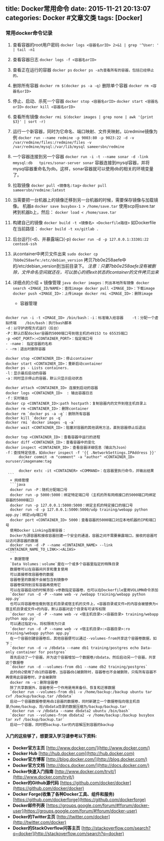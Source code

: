  title: Docker常用命令
  date: 2015-11-21 20:13:07
  categories: Docker #文章文类
  tags: [Docker]
---
  
  ### 常用docker命令记录
  

  1. 查看容器的root用户密码
  `docker logs <容器名orID> 2>&1 | grep '^User: ' | tail -n1`
  
  1. 查看容器日志
  `docker logs -f <容器名orID>`
  
  1. 查看正在运行的容器
  `docker ps`
  `docker ps -a为查看所有的容器，包括已经停止的。`
  
  1. 删除所有容器
  `docker rm $(docker ps -a -q)`
     删除单个容器
  `docker rm <容器名orID>`
  
  1. 停止、启动、杀死一个容器
  `docker stop <容器名orID>`
  `docker start <容器名orID>`
  `docker kill <容器名orID>`
    <!--more-->
    
  1. 查看所有镜像
  `docker rmi $(docker images | grep none | awk '{print $3}' | sort -r)`
  
  1. 运行一个新容器，同时为它命名、端口映射、文件夹映射。以redmine镜像为例
  `docker run --name redmine -p 9003:80 -p 9023:22 -d -v /var/redmine/files:/redmine/files -v /var/redmine/mysql:/var/lib/mysql sameersbn/redmine`
  
  1. 一个容器连接到另一个容器
  `docker run -i -t --name sonar -d -link mmysql:db   tpires/sonar-server
   sonar`
    容器连接到mysql容器，并将mysql容器重命名为db。这样，sonar容器就可以使用db的相关的环境变量了。
    
  1. 拉取镜像
  `docker pull <镜像名:tag>`
  `docker pull sameersbn/redmine:latest`
  
  1. 当需要把一台机器上的镜像迁移到另一台机器的时候，需要保存镜像与加载镜像。
  机器a
  `docker save busybox-1 > /home/save.tar`
  使用scp将save.tar拷到机器b上，然后：
  `docker load < /home/save.tar`
  
  1. 构建自己的镜像
  `docker build -t <镜像名> <Dockerfile路径>`
  如Dockerfile在当前路径：
  `docker build -t xx/gitlab .`
  
  1. 后台运行(-d)、并暴露端口(-p)
`docker run -d -p 127.0.0.1:33301:22 centos6-ssh`

  1. 从container中拷贝文件出来
 `sudo docker cp 7bb0e258aefe:/etc/debian_version`
 拷贝7bb0e258aefe中的/etc/debian_version到当前目录下。
 *注意：只要7bb0e258aefe没有被删除，文件命名空间就还在，可以放心的把exit状态的container的文件拷贝出来*
 
  1. 详细点的介绍
    + 镜像管理
    ```java
    docker images：列出本地所有镜像
    docker search <IMAGE_ID/NAME>：查找image
    docker pull <IMAGE_ID>：下载image
    docker push <IMAGE_ID>：上传image
    docker rmi <IMAGE_ID>：删除image
    ```
     + 容器管理
     ```java
    docker run -i -t <IMAGE_ID> /bin/bash：-i：标准输入给容器    -t：分配一个虚拟终端    /bin/bash：执行bash脚本
    -d：以守护进程方式运行（后台）
    -P：默认匹配docker容器的5000端口号到宿主机的49153 to 65535端口
    -p <HOT_PORT>:<CONTAINER_PORT>：指定端口号
    - -name： 指定容器的名称
    - -rm：退出时删除容器
    
    docker stop <CONTAINER_ID>：停止container
    docker start <CONTAINER_ID>：重新启动container
    docker ps - Lists containers.
    -l：显示最后启动的容器
    -a：同时显示停止的容器，默认只显示启动状态
    
    docker attach <CONTAINER_ID> 连接到启动的容器
    docker logs <CONTAINER_ID>  : 输出容器日志
    -f：实时输出
    docker cp <CONTAINER_ID>:path hostpath：复制容器内的文件到宿主机目录上
    docker rm <CONTAINER_ID>：删除container
    docker rm `docker ps -a -q`：删除所有容器
    docker kill `docker ps -q`
    docker rmi `docker images -q -a`
    docker wait <CONTAINER_ID>：阻塞对容器的其他调用方法，直到容器停止后退出
    
    docker top <CONTAINER_ID>：查看容器中运行的进程
    docker diff <CONTAINER_ID>：查看容器中的变化
    docker inspect <CONTAINER_ID>：查看容器详细信息（输出为Json）
    -f：查找特定信息，如docker inspect -f '{{ .NetworkSettings.IPAddress }}'
          docker commit -m "comment" -a "author" <CONTAINER_ID>  ouruser/imagename:tag
    
          docker extc -it <CONTAINER> <COMMAND>：在容器里执行命令，并输出结果
     ```
      + 网络管理
      ```java
      docker run -P：随机分配端口号
      docker run -p 5000:5000：绑定特定端口号（主机的所有网络接口的5000端口均绑定容器的5000端口）
      docker run -p 127.0.0.1:5000:5000：绑定主机的特定接口的端口号
      docker run -d -p 127.0.0.1:5000:5000/udp training/webapp python app.py：绑定udp端口号
      docker port <CONTAINER_ID> 5000：查看容器的5000端口对应本地机器的IP和端口号
      使用Docker Linking连接容器：
      Docker为源容器和接收容器创建一个安全的通道，容器之间不需要暴露端口，接收的容器可以访问源容器的数据
      docker run -d -P --name <CONTAINER_NAME> --link <CONTAINER_NAME_TO_LINK>:<ALIAS>  
      ```
      + 数据管理
      `Data Volumes：volume`是在一个或多个容器里指定的特殊目录
      数据卷可以在容器间共享和重复使用
      可以直接修改容器卷的数据
      容器卷里的数据不会被包含到镜像中
      容器卷保持到没有容器再使用它
      可以在容器启动的时候添加-v参数指定容器卷，也可以在Dockerfile里用VOLUMN命令添加
      `docker run -d -P --name web -v /webapp training/webapp python app.py`
      也可以将容器卷挂载到宿主机目录或宿主机的文件上，<容器目录或文件>的内容会被替换为<宿主机目录或文件>的内容，默认容器对这个目录有可读写权限
      `docker run -d -P --name web -v <宿主机目录>:<容器目录> training/webapp python app.py`
      可以通过指定ro，将权限改为只读
      `docker run -d -P --name web -v <宿主机目录>:<容器目录>:ro training/webapp python app.py`
      在一个容器创建容器卷后，其他容器便可以通过--volumes-from共享这个容器卷数据，如下：
      `docker run -d -v /dbdata --name db1 training/postgres echo Data-only container for postgres`
      首先启动了一个容器，并为这个容器增加一个数据卷/dbdata，然后启动另一个容器，共享这个数据卷
      `docker run -d --volumes-from db1 --name db2 training/postgres`
      此时db2使用了db1的容器卷，当容器db1被删除时，容器卷也不会被删除，只有所有容器不再使用此容器卷时，才会被删除
      docker rm -v：删除容器卷
      除了共享数据外，容器卷另一个作用是用来备份、恢复和迁移数据
      `docker run --volumes-from db1 -v /home/backup:/backup ubuntu tar cvf /backup/backup.tar /dbdata`
      启动一个容器数据卷使用db1容器的数据卷，同时新建立一个数据卷指向宿主机目录/home/backup，将/dbdata目录的数据压缩为/backup/backup.tar
      `docker run -v /dbdata --name dbdata2 ubuntu /bin/bash`
      `docker run --volumes-from dbdata2 -v /home/backup:/backup busybox tar xvf /backup/backup.tar`
      启动一个容器，同时把backup.tar的内容解压到容器的backup



#### 入门的这些够了，想要深入学习请参考以下资料:
* **Docker官方主页**
[http://www.docker.com/](http://www.docker.com/)
* **Docker Hub**
[http://hub.docker.com](http://hub.docker.com)
* **Docker官方博客**
[http://blog.docker.com/](http://blog.docker.com/)
* **Docker官方文档**
[http://docs.docker.com/](http://docs.docker.com/)
* **Docker快速入门指南**
[http://www.docker.com/tryit/](http://www.docker.com/tryit/)
* **Docker的Github源代码**
[https://github.com/docker/docker](https://github.com/docker/docker)
* **Docker Forge(收集了各种Docker工具、组件和服务)**
[https://github.com/dockerforge](https://github.com/dockerforge)
* **Docker邮件列表**
[https://groups.google.com/forum/#!forum/docker-user](https://groups.google.com/forum/#!forum/docker-user)
* **Docker的Twitter主页**
[http://twitter.com/docker](http://twitter.com/docker)
* **Docker的StackOverflow问答主页**
[http://stackoverflow.com/search?q=docker](http://stackoverflow.com/search?q=docker)










